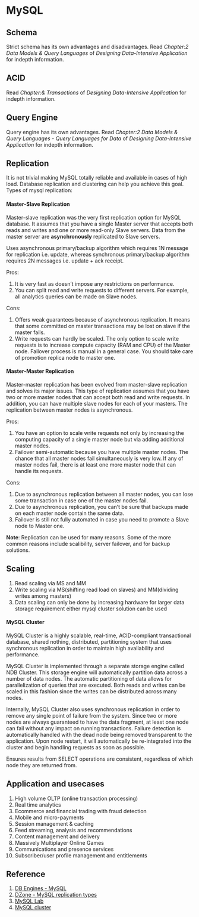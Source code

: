 # MySQL
## Schema
Strict schema has its own advantages and disadvantages. Read *Chapter:2 Data Models & Query Languages* of *Designing Data-Intensive Application* for indepth information.

## ACID
Read *Chapter:& Transactions* of *Designing Data-Intensive Application* for indepth information.

## Query Engine
Query engine has its own advantages. Read *Chapter:2 Data Models & Query Languages - Query Languages for Data* of *Designing Data-Intensive Application* for indepth information.

## Replication
It is not trivial making MySQL totally reliable and available in cases of high load. Database replication and clustering can help you achieve this goal. Types of mysql replication:
#### Master-Slave Replication
Master-slave replication was the very first replication option for MySQL database. It assumes that you have a single Master server that accepts both reads and writes and one or more read-only Slave servers. Data from the master server are **asynchronously** replicated to Slave servers.

Uses asynchronous primary/backup algorithm which requires 1N message for replication i.e. update, whereas synchronous primary/backup algorithm requires 2N messages i.e. update + ack receipt.

Pros: 
1. It is very fast as doesn’t impose any restrictions on performance.
2. You can split read and write requests to different servers. For example, all analytics queries can be made on Slave nodes.

Cons:
1. Offers weak guarantees because of asynchronous replication. It means that some committed on master transactions may be lost on slave if the master fails.
2. Write requests can hardly be scaled. The only option to scale write requests is to increase compute capacity (RAM and CPU) of the Master node.
Failover process is manual in a general case. You should take care of promotion replica node to master one.

#### Master-Master Replication
Master-master replication has been evolved from master-slave replication and solves its major issues. This type of replication assumes that you have two or more master nodes that can accept both read and write requests. In addition, you can have multiple slave nodes for each of your masters. The replication between master nodes is asynchronous.

Pros:
1. You have an option to scale write requests not only by increasing the computing capacity of a single master node but via adding additional master nodes.
2. Failover semi-automatic because you have multiple master nodes. The chance that all master nodes fail simultaneously is very low. If any of master nodes fail, there is at least one more master node that can handle its requests.

Cons:
1. Due to asynchronous replication between all master nodes, you can lose some transaction in case one of the master nodes fail.
2. Due to asynchronous replication, you can’t be sure that backups made on each master node contain the same data.
3. Failover is still not fully automated in case you need to promote a Slave node to Master one.

**Note**: Replication can be used for many reasons. Some of the more common reasons include scalibility, server failover, and for backup solutions.

## Scaling
1. Read scaling via MS and MM
2. Write scaling via MS(shifting read load on slaves) and MM(dividing writes among masters)
3. Data scaling can only be done by increasing hardware for larger data storage requirement either mysql cluster solution can be used
 
#### MySQL Cluster
MySQL Cluster is a highly scalable, real-time, ACID-compliant transactional database, shared nothing, distributed, partitioning system that uses synchronous replication in order to maintain high availability and performance.

MySQL Cluster is implemented through a separate storage engine called NDB Cluster. This storage engine will automatically partition data across a number of data nodes. The automatic partitioning of data allows for parallelization of queries that are executed. Both reads and writes can be scaled in this fashion since the writes can be distributed across many nodes.

Internally, MySQL Cluster also uses synchronous replication in order to remove any single point of failure from the system. Since two or more nodes are always guaranteed to have the data fragment, at least one node can fail without any impact on running transactions. Failure detection is automatically handled with the dead node being removed transparent to the application. Upon node restart, it will automatically be re-integrated into the cluster and begin handling requests as soon as possible.

Ensures results from SELECT operations are consistent, regardless of which node they are returned from.

## Application and usecases
1. High volume OLTP (online transaction processing)
2. Real time analytics
3. Ecommerce and financial trading with fraud detection
4. Mobile and micro-payments
5. Session management & caching
6. Feed streaming, analysis and recommendations
7. Content management and delivery
8. Massively Multiplayer Online Games
9. Communications and presence services
10. Subscriber/user profile management and entitlements

## Reference
1. [DB Engines - MySQL](https://db-engines.com/en/system/MySQL)
2. [DZone - MySQL replication types](https://dzone.com/articles/pros-and-cons-of-mysql-replication-types)
3. [MySQL Lab](http://www.mysqlab.net/knowledge/kb/detail/topic/cluster/id/5184)
4. [MySQL cluster](https://www.w3resource.com/mysql/mysql-cluster-overview.php)
